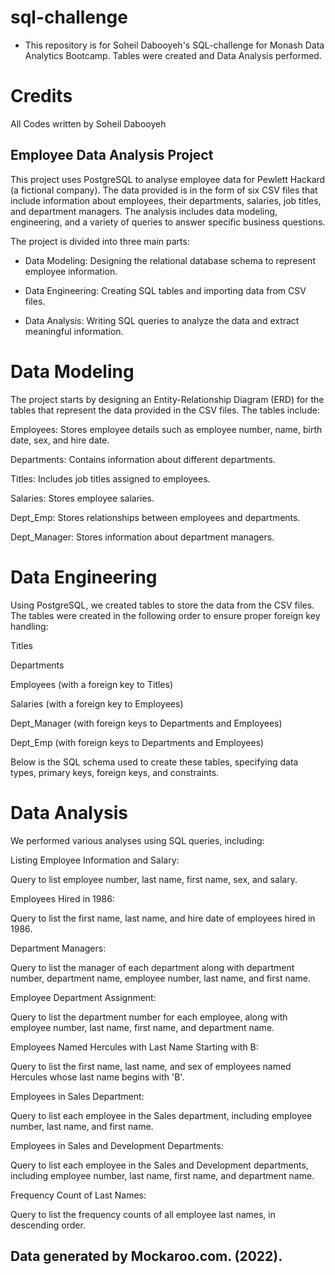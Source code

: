 # sql-challenge
- This repository is for Soheil Dabooyeh's SQL-challenge for Monash Data Analytics Bootcamp. Tables were created and Data Analysis performed.

# Credits
All Codes written by Soheil Dabooyeh

## Employee Data Analysis Project

This project uses PostgreSQL to analyse employee data for Pewlett Hackard (a fictional company). The data provided is in the form of six CSV files that include information about employees, their departments, salaries, job titles, and department managers. The analysis includes data modeling, engineering, and a variety of queries to answer specific business questions.

The project is divided into three main parts:

- Data Modeling: Designing the relational database schema to represent employee information.

- Data Engineering: Creating SQL tables and importing data from CSV files.

- Data Analysis: Writing SQL queries to analyze the data and extract meaningful information.



# Data Modeling

The project starts by designing an Entity-Relationship Diagram (ERD) for the tables that represent the data provided in the CSV files. The tables include:

Employees: Stores employee details such as employee number, name, birth date, sex, and hire date.

Departments: Contains information about different departments.

Titles: Includes job titles assigned to employees.

Salaries: Stores employee salaries.

Dept_Emp: Stores relationships between employees and departments.

Dept_Manager: Stores information about department managers.



# Data Engineering

Using PostgreSQL, we created tables to store the data from the CSV files. The tables were created in the following order to ensure proper foreign key handling:

Titles

Departments

Employees (with a foreign key to Titles)

Salaries (with a foreign key to Employees)

Dept_Manager (with foreign keys to Departments and Employees)

Dept_Emp (with foreign keys to Departments and Employees)

Below is the SQL schema used to create these tables, specifying data types, primary keys, foreign keys, and constraints.



# Data Analysis

We performed various analyses using SQL queries, including:

Listing Employee Information and Salary:

Query to list employee number, last name, first name, sex, and salary.

Employees Hired in 1986:

Query to list the first name, last name, and hire date of employees hired in 1986.

Department Managers:

Query to list the manager of each department along with department number, department name, employee number, last name, and first name.

Employee Department Assignment:

Query to list the department number for each employee, along with employee number, last name, first name, and department name.

Employees Named Hercules with Last Name Starting with B:

Query to list the first name, last name, and sex of employees named Hercules whose last name begins with 'B'.

Employees in Sales Department:

Query to list each employee in the Sales department, including employee number, last name, and first name.

Employees in Sales and Development Departments:

Query to list each employee in the Sales and Development departments, including employee number, last name, first name, and department name.

Frequency Count of Last Names:

Query to list the frequency counts of all employee last names, in descending order.

 ## Data generated by Mockaroo.com. (2022).
